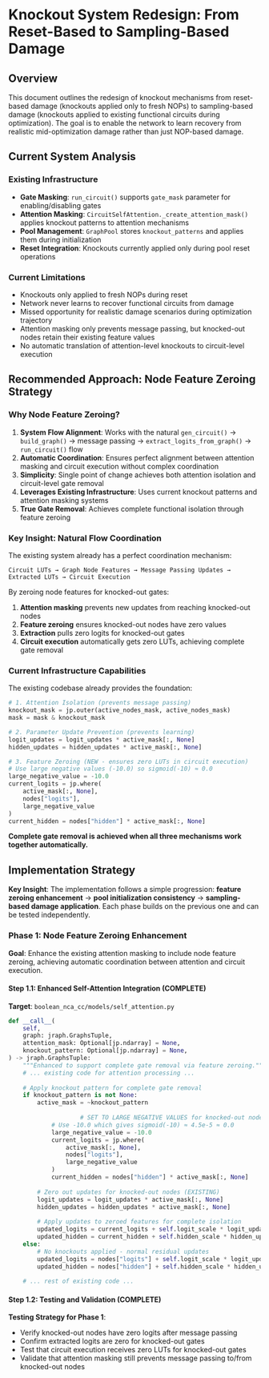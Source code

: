 # Knockout System Redesign: From Reset-Based to Sampling-Based Damage

## Overview

This document outlines the redesign of knockout mechanisms from reset-based damage (knockouts applied only to fresh NOPs) to sampling-based damage (knockouts applied to existing functional circuits during optimization). The goal is to enable the network to learn recovery from realistic mid-optimization damage rather than just NOP-based damage.

## Current System Analysis

### Existing Infrastructure

- **Gate Masking**: `run_circuit()` supports `gate_mask` parameter for enabling/disabling gates
- **Attention Masking**: `CircuitSelfAttention._create_attention_mask()` applies knockout patterns to attention mechanisms
- **Pool Management**: `GraphPool` stores `knockout_patterns` and applies them during initialization
- **Reset Integration**: Knockouts currently applied only during pool reset operations

### Current Limitations

- Knockouts only applied to fresh NOPs during reset
- Network never learns to recover functional circuits from damage
- Missed opportunity for realistic damage scenarios during optimization trajectory
- Attention masking only prevents message passing, but knocked-out nodes retain their existing feature values
- No automatic translation of attention-level knockouts to circuit-level execution

## Recommended Approach: Node Feature Zeroing Strategy

### Why Node Feature Zeroing?

1. **System Flow Alignment**: Works with the natural `gen_circuit()` → `build_graph()` → message passing → `extract_logits_from_graph()` → `run_circuit()` flow
2. **Automatic Coordination**: Ensures perfect alignment between attention masking and circuit execution without complex coordination
3. **Simplicity**: Single point of change achieves both attention isolation and circuit-level gate removal
4. **Leverages Existing Infrastructure**: Uses current knockout patterns and attention masking systems
5. **True Gate Removal**: Achieves complete functional isolation through feature zeroing

### Key Insight: Natural Flow Coordination

The existing system already has a perfect coordination mechanism:

```
Circuit LUTs → Graph Node Features → Message Passing Updates → Extracted LUTs → Circuit Execution
```

By zeroing node features for knocked-out gates:

1. **Attention masking** prevents new updates from reaching knocked-out nodes
2. **Feature zeroing** ensures knocked-out nodes have zero values
3. **Extraction** pulls zero logits for knocked-out gates
4. **Circuit execution** automatically gets zero LUTs, achieving complete gate removal

### Current Infrastructure Capabilities

The existing codebase already provides the foundation:

```python
# 1. Attention Isolation (prevents message passing)
knockout_mask = jp.outer(active_nodes_mask, active_nodes_mask)
mask = mask & knockout_mask

# 2. Parameter Update Prevention (prevents learning)
logit_updates = logit_updates * active_mask[:, None]
hidden_updates = hidden_updates * active_mask[:, None]

# 3. Feature Zeroing (NEW - ensures zero LUTs in circuit execution)
# Use large negative values (-10.0) so sigmoid(-10) ≈ 0.0
large_negative_value = -10.0
current_logits = jp.where(
    active_mask[:, None], 
    nodes["logits"], 
    large_negative_value
)
current_hidden = nodes["hidden"] * active_mask[:, None]
```

**Complete gate removal is achieved when all three mechanisms work together automatically.**

## Implementation Strategy

**Key Insight**: The implementation follows a simple progression: **feature zeroing enhancement** → **pool initialization consistency** → **sampling-based damage application**. Each phase builds on the previous one and can be tested independently.

### Phase 1: Node Feature Zeroing Enhancement

**Goal**: Enhance the existing attention masking to include node feature zeroing, achieving automatic coordination between attention and circuit execution.

#### Step 1.1: Enhanced Self-Attention Integration (COMPLETE)

**Target**: `boolean_nca_cc/models/self_attention.py`

```python
def __call__(
    self,
    graph: jraph.GraphsTuple,
    attention_mask: Optional[jp.ndarray] = None,
    knockout_pattern: Optional[jp.ndarray] = None,
) -> jraph.GraphsTuple:
    """Enhanced to support complete gate removal via feature zeroing."""
    # ... existing code for attention processing ...
  
    # Apply knockout pattern for complete gate removal
    if knockout_pattern is not None:
        active_mask = ~knockout_pattern
  
                    # SET TO LARGE NEGATIVE VALUES for knocked-out nodes (NEW)
            # Use -10.0 which gives sigmoid(-10) ≈ 4.5e-5 ≈ 0.0
            large_negative_value = -10.0
            current_logits = jp.where(
                active_mask[:, None], 
                nodes["logits"], 
                large_negative_value
            )
            current_hidden = nodes["hidden"] * active_mask[:, None]
  
        # Zero out updates for knocked-out nodes (EXISTING)
        logit_updates = logit_updates * active_mask[:, None]
        hidden_updates = hidden_updates * active_mask[:, None]
  
        # Apply updates to zeroed features for complete isolation
        updated_logits = current_logits + self.logit_scale * logit_updates
        updated_hidden = current_hidden + self.hidden_scale * hidden_updates
    else:
        # No knockouts applied - normal residual updates
        updated_logits = nodes["logits"] + self.logit_scale * logit_updates
        updated_hidden = nodes["hidden"] + self.hidden_scale * hidden_updates
  
    # ... rest of existing code ...
```

#### Step 1.2: Testing and Validation (COMPLETE)

**Testing Strategy for Phase 1**:

- Verify knocked-out nodes have zero logits after message passing
- Confirm extracted logits are zero for knocked-out gates
- Test that circuit execution receives zero LUTs for knocked-out gates
- Validate that attention masking still prevents message passing to/from knocked-out nodes

